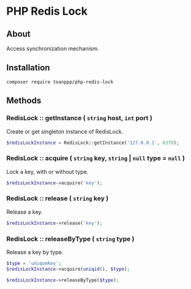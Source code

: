 # PHP Redis Lock

## About
Access synchronization mechanism.

## Installation

```shell
composer require toanppp/php-redis-lock
```

## Methods

### RedisLock :: getInstance ( `string` host, `int` port )
Create or get singleton instance of RedisLock.

```php
$redisLockInstance = RedisLock::getInstance('127.0.0.1', 6379);
```

### RedisLock :: acquire ( `string` key, `string` | `null` type = `null` )
Lock a key, with or without type.

```php
$redisLockInstance->acquire('key');
```

### RedisLock :: release ( `string` key )
Release a key.

```php
$redisLockInstance->release('key');
```

### RedisLock :: releaseByType ( `string` type )
Release a key by type.

```php
$type = 'uniqueKey';
$redisLockInstance->acquire(uniqid(), $type);

$redisLockInstance->releaseByType($type);
```

